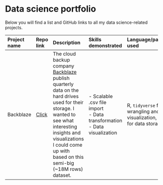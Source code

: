 # Data science portfolio

Below you will find a list and GitHub links to all my data science-related projects.

| Project name | Repo link | Description | Skills demonstrated | Language/packages used |
|:-------------|:-----|:------------|:--------------------|:-----------------------|
| Backblaze | [Click](https://github.com/sebastianohrn/backblaze) | The cloud backup company [Backblaze](http://www.backblaze.com) publish quarterly data on the hard drives used for their storage. I wanted to see what interesting insights  and visualizations I could come up with based on this semi-big (~18M rows) dataset. | - Scalable .csv file import <br> - Data transformation <br> - Data visualization | R, `tidyverse` for data wrangling and visualization, `feather` for data storage.